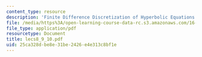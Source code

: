 ```yaml
---
content_type: resource
description: 'Finite Difference Discretization of Hyperbolic Equations: Linear Problems'
file: /media/https%3A/open-learning-course-data-rc.s3.amazonaws.com/16-920j-numerical-methods-for-partial-differential-equations-sma-5212-spring-2003/25ca328dbe8e31be2426e4e313c8bf1e_lecs8_9_10.pdf
file_type: application/pdf
resourcetype: Document
title: lecs8_9_10.pdf
uid: 25ca328d-be8e-31be-2426-e4e313c8bf1e
---
```

